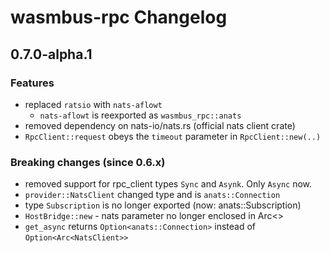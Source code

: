 # wasmbus-rpc Changelog

## 0.7.0-alpha.1

### Features

- replaced `ratsio` with `nats-aflowt`
  - `nats-aflowt` is reexported as `wasmbus_rpc::anats`
- removed dependency on nats-io/nats.rs (official nats client crate)
- `RpcClient::request` obeys the `timeout` parameter in `RpcClient::new(..)`
 
### Breaking changes (since 0.6.x)

- removed support for rpc_client types `Sync` and `Asynk`. Only `Async` now.
- `provider::NatsClient` changed type and is `anats::Connection`
- type `Subscription` is no longer exported (now: anats::Subscription)
- `HostBridge::new` - nats parameter no longer enclosed in Arc<>
- `get_async` returns `Option<anats::Connection>` instead of `Option<Arc<NatsClient>>`
